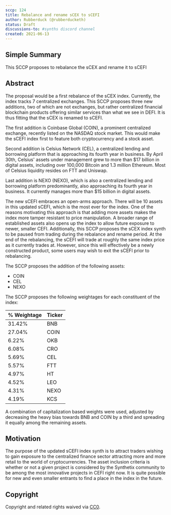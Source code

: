 ```yaml
---
sccp: 124
title: Rebalance and rename sCEX to sCEFI
author: Rubberduck (@rubberducketh)
status: Draft
discussions-to: #synths discord channel
created: 2021-06-13
---
```


<!--You can leave these HTML comments in your merged SIP and delete the visible duplicate text guides, they will not appear and may be helpful to refer to if you edit it again. This is the suggested template for new SCCPs. Note that an SCCP number will be assigned by an editor. When opening a pull request to submit your SCCP, please use an abbreviated title in the filename, `sccp-draft_title_abbrev.md`. The title should be 44 characters or less.-->

## Simple Summary

<!--"If you can't explain it simply, you don't understand it well enough." Provide a simplified and layman-accessible explanation of the SCCP.-->

This SCCP proposes to rebalance the sCEX and rename it to sCEFI

## Abstract

<!--A short (~200 word) description of the variable change proposed.-->

The proposal would be a first rebalance of the sCEX index. Currently, the index tracks 7 centralized exchanges. 
This SCCP proposes three new additions, two of which are not exchanges, but rather centralized financial blockchain products offering similar services than what we see in DEFI. It is thus fitting that the sCEX is renamed to sCEFI.

The first addition is Coinbase Global (COIN), a prominent centralized exchange, recently listed on the NASDAQ stock market. This would make the sCEFI index first to feature both cryptocurrency and a stock asset. 

Second addition is Celsius Network (CEL), a centralized lending and borrowing platform that is approaching its fourth year in business. By April 30th, Celsius' assets under management grew to more than $17 billion in digital assets, including over 100,000 Bitcoin and 1.3 million Ethereum. Most of Celsius liquidity resides on FTT and Uniswap. 

Last addition is NEXO (NEXO), which is also a centralized lending and borrowing platform predominantly, also approaching its fourth year in business. It currently manages more than $15 billion in digital assets. 
 
The new sCEFI embraces an open-arms approach. There will be 10 assets in this updated sCEFI, which is the most ever for the index. One of the reasons motivating this approach is that adding more assets makes the index more tamper resistant to price manipulation. A broader range of established assets also opens up the index to allow future exposure to newer, smaller CEFI.
Additionally, this SCCP proposes the sCEX index synth to be paused from trading during the rebalance and rename period. At the end of the rebalancing, the sCEFI will trade at roughly the same index price as it currently trades at. However, since this will effectively be a newly constructed product, some users may wish to exit the sCEFI prior to rebalancing.

The SCCP proposes the addition of the following assets:

* COIN
* CEL
* NEXO

The SCCP proposes the following weightages for each constituent of the index:

| % Weightage | Ticker  | 
| ----------- | ------- | 
|31.42%       | BNB     |
|27.04%       | COIN    |
|6.22%        | OKB     |
|6.08%        | CRO     |
|5.69%        | CEL     |
|5.57%        | FTT     |
|4.97%        | HT      |
|4.52%        | LEO     |
|4.31%        | NEXO    |
|4.19%        | KCS     |

A combination of capitalization based weights were used, adjusted by decreasing the heavy bias towards BNB and COIN by a third and spreading it equally among the remaining assets.

## Motivation

<!--The motivation is critical for SCCPs that want to update variables within Synthetix. It should clearly explain why the existing variable is not incentive aligned. SCCP submissions without sufficient motivation may be rejected outright.-->

The purpose of the updated sCEFI index synth is to attract traders wishing to gain exposure to the centralized finance sector attracting more and more retail to the world of cryptocurrencies. The asset inclusion criteria is whether or not a given project is considered by the Synthetix community to be among the most innovative projects in CEFI right now. It is quite possible for new and even smaller entrants to find a place in the index in the future. 

## Copyright

Copyright and related rights waived via [CC0](https://creativecommons.org/publicdomain/zero/1.0/).
